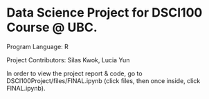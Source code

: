 # Data Science Project for DSCI100 Course @ UBC.
Program Language: R

Project Contributors:
Silas Kwok, Lucia Yun

In order to view the project report & code, go to DSCI100Project/files/FINAL.ipynb (click files, then once inside, click FINAL.ipynb).
